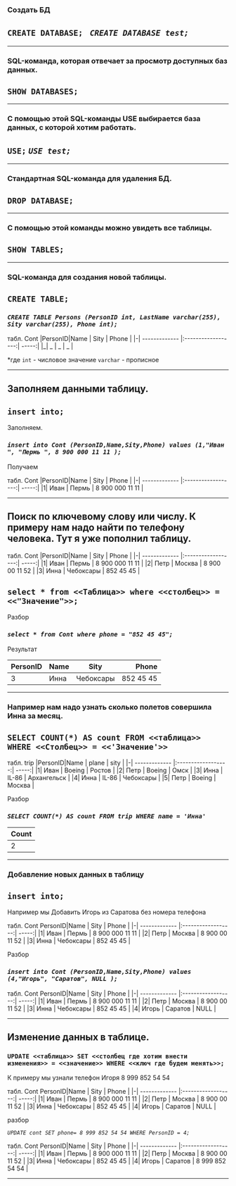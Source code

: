 ### Создать БД 

## ``CREATE DATABASE; `` *`CREATE DATABASE test;`*

---

### SQL-команда, которая отвечает за просмотр доступных баз данных.

## ``SHOW DATABASES;`` 

---

### С помощью этой SQL-команды USE выбирается база данных, с которой хотим работать.

## ``USE;`` *`USE test;`*

---

### Стандартная SQL-команда для удаления БД.

## ``DROP DATABASE;`` 

---

### С помощью этой команды можно увидеть все таблицы.

## ``SHOW TABLES;`` 

---

### SQL-команда для создания новой таблицы.

## ``CREATE TABLE;`` 

### *``CREATE TABLE Persons (PersonID int, LastName varchar(255), Sity varchar(255), Phone int);``*


табл. Cont
|PersonID|Name     | Sity              | Phone |
|-| ------------- |:------------------:| -----:|
|_| _    | _  | _ |

*где ``int`` - числовое значение
``varchar`` - прописное

---

## Заполняем данными таблицу.

## ``insert into;``
Заполняем.

### *``insert into Cont (PersonID,Name,Sity,Phone) values (1,"Иван ", "Пермь ", 8 900 000 11 11 );``*
Получаем

табл. Cont
|PersonID|Name     | Sity              | Phone |
|-| ------------- |:------------------:| -----:|
|1| Иван    | Пермь   | 8 900 000 11 11 |




---

## Поиск по ключевому слову или числу. К примеру нам надо найти по телефону человека. Тут я уже пополнил таблицу.

табл. Cont
|PersonID|Name     | Sity              | Phone |
|-| ------------- |:------------------:| -----:|
|1| Иван    | Пермь   | 8 900 000 11 11 |
|2| Петр     | Москва |   8 900 00 11 52 |
|3| Инна  | Чебоксары        |     852 45 45 |

## ``select * from <<Таблица>> where <<столбец>> = <<"Значение">>;`` 

Разбор 

### *``select * from Cont where phone = "852 45 45";``*

Результат 

|PersonID|Name     | Sity              | Phone |
|-| ------------- |:------------------:| -----:|
|3| Инна  | Чебоксары        |     852 45 45 |

---

### Например нам надо узнать сколько полетов совершила Инна за месяц.

## ``SELECT COUNT(*) AS count FROM <<таблица>> WHERE <<Столбец>> = <<'Значение'>> ``

табл. trip
|PersonID|Name     | plane             | sity |
|-| ------------- |:------------------:| -----:|
|1| Иван    | Boeing  | Ростов |
|2| Петр     | Boeing | Омск |
|3| Инна  | IL-86        |  Архангельск  |
|4| Инна  | IL-86        | Чебоксары |
|5| Петр     | Boeing | Москва   |

Разбор 

### *``SELECT COUNT(*) AS count FROM trip WHERE name = 'Инна' ``*

|Count    |  
| ------------- |
|2 |

---

### Добавление новых данных в таблицу

 ## ``insert into;`` 

Например мы Добавить Игорь из Саратова без номера телефона

табл. Cont
PersonID|Name     | Sity              | Phone |
|-| ------------- |:------------------:| -----:|
|1| Иван    | Пермь   | 8 900 000 11 11 |
|2| Петр     | Москва |   8 900 00 11 52 |
|3| Инна  | Чебоксары        |     852 45 45 |

Разбор
### *``insert into Cont (PersonID,Name,Sity,Phone) values (4,"Игорь", "Саратов", NULL );``*

табл. Cont
PersonID|Name     | Sity              | Phone |
|-| ------------- |:------------------:| -----:|
|1| Иван    | Пермь   | 8 900 000 11 11 |
|2| Петр     | Москва |   8 900 00 11 52 |
|3| Инна  | Чебоксары        |     852 45 45 |
|4| Игорь  | Саратов       |  NULL |

---

## Изменение данных в таблице.
 ### ``UPDATE <<таблица>> SET <<столбец где хотим внести изменения>> = <<значение>> WHERE <<ключ где будем менять>>;`` 

К примеру мы узнали телефон Игоря 8 999 852 54 54

табл. Cont
PersonID|Name     | Sity              | Phone |
|-| ------------- |:------------------:| -----:|
|1| Иван    | Пермь   | 8 900 000 11 11 |
|2| Петр     | Москва |   8 900 00 11 52 |
|3| Инна  | Чебоксары        |     852 45 45 |
|4| Игорь  | Саратов       |  NULL |

разбор

*``UPDATE cont SET phone= 8 999 852 54 54 WHERE PersonID = 4;``*

табл. Cont
PersonID|Name     | Sity              | Phone |
|-| ------------- |:------------------:| -----:|
|1| Иван    | Пермь   | 8 900 000 11 11 |
|2| Петр     | Москва |   8 900 00 11 52 |
|3| Инна  | Чебоксары        |     852 45 45 |
|4| Игорь  | Саратов       |  8 999 852 54 54 |


---


